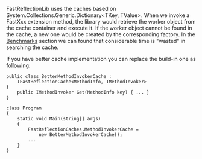 FastReflectionLib uses the caches based on System.Collections.Generic.Dictionary<TKey, TValue>. When we invoke a FastXxx extension method, the library would retrieve the worker object from the cache container and execute it. If the worker object cannot be found in the cache, a new one would be created by the corresponding factory. In the [Benchmarks](Becchmarks) section we can found that considerable time is "wasted" in searching the cache.

If you have better cache implementation you can replace the build-in one as following:

```CSharp
public class BetterMethodInvokerCache :
    IFastReflectionCache<MethodInfo, IMethodInvoker>
{
    public IMethodInvoker Get(MethodInfo key) { ... }
}

class Program
{
    static void Main(string[] args)
    {
        FastReflectionCaches.MethodInvokerCache =
            new BetterMethodInvokerCache();
        ...
    }
}
```